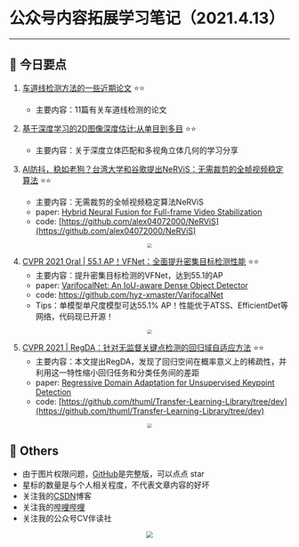 # 公众号内容拓展学习笔记（2021.4.13）

------



## :paperclip:  今日要点

1. [车道线检测方法的一些近期论文](https://mp.weixin.qq.com/s/OqS5Ti5kyK-uk00p7qzfEA)         :star::star:
   - 主要内容：11篇有关车道线检测的论文
   


2. [基于深度学习的2D图像深度估计:从单目到多目](https://mp.weixin.qq.com/s/i_qnsPG-w4v9M6w1UvEMQw)       :star::star:
   - 主要内容：关于深度立体匹配和多视角立体几何的学习分享


3. [AI防抖，稳如老狗？台湾大学和谷歌提出NeRViS：无需裁剪的全帧视频稳定算法](https://mp.weixin.qq.com/s/1K78ZBg6LqKeKlpSQ8nu_Q)       :star::star:
   - 主要内容：无需裁剪的全帧视频稳定算法NeRViS
   - paper: [Hybrid Neural Fusion for Full-frame Video Stabilization](https://arxiv.org/abs/2102.06205)
   - code: [https://github.com/alex04072000/NeRViS](https://github.com/alex04072000/NeRViS)

<div align=center><img src="https://mmbiz.qpic.cn/mmbiz_png/YicUhk5aAGtAwcCXCX3IPicpy2czfRIzgrma9RicGicHnzJpHUON9loBgZibdncKTnPu0Aick9j03Y2yZbub5NXNkxxw/640?wx_fmt=png&tp=webp&wxfrom=5&wx_lazy=1&wx_co=1" style='zoom:50%'>
</div>

4. [CVPR 2021 Oral | 55.1 AP！VFNet：全面提升密集目标检测性能](https://mp.weixin.qq.com/s/rhxAtOdbPz89LMjV31icVA)      :star::star:
   - 主要内容：提升密集目标检测的VFNet，达到55.1的AP
   - paper: [VarifocalNet: An IoU-aware Dense Object Detector](https://arxiv.org/abs/2008.13367)
   - code: [https://github.com/hyz-xmaster/VarifocalNet ](https://github.com/hyz-xmaster/VarifocalNet )
   - Tips：单模型单尺度模型可达55.1% AP！性能优于ATSS、EfficientDet等网络，代码现已开源！

<div align=center><img src="https://mmbiz.qpic.cn/mmbiz_png/5ooHoYt0tgmTPLOWjaSQFNNX15hogGRqqhUoAwaMHoB9MPXpcxR7T7TCDNiamNCctQ1sFD0w291D4n09wfib4txg/640?wx_fmt=png&tp=webp&wxfrom=5&wx_lazy=1&wx_co=1" style='zoom:50%'>
</div>

5. [CVPR 2021 | RegDA：针对无监督关键点检测的回归域自适应方法](https://mp.weixin.qq.com/s/Cr-Sn-9Ead6mmMZqSwwbAg)    :star::star:
   - 主要内容：本文提出RegDA，发现了回归空间在概率意义上的稀疏性，并利用这一特性缩小回归任务和分类任务间的差距
   - paper: [Regressive Domain Adaptation for Unsupervised Keypoint Detection](https://arxiv.org/abs/2103.06175)
   - code: [https://github.com/thuml/Transfer-Learning-Library/tree/dev](https://github.com/thuml/Transfer-Learning-Library/tree/dev)

<div align=center><img src="https://mmbiz.qpic.cn/mmbiz_jpg/2yicI4uAMVVFLVLMGr8iaYJlstlxUhOyxynsZ2c2qCXPCdhakhYhdUaibEMGFibfaWv6I6oKzKR196Bk7fIJsQbo1g/640?wx_fmt=jpeg&tp=webp&wxfrom=5&wx_lazy=1&wx_co=1" style='zoom:50%'>
</div>

## :paperclip:  Others

- 由于图片权限问题，[GitHub](https://github.com/xiaoxuebajie/dairly_learning)是完整版，可以点点 star
- 星标的数量是与个人相关程度，不代表文章内容的好坏
- 关注我的[CSDN](https://mp.csdn.net/console/article)博客
- 关注我的[哔哩哔哩](https://space.bilibili.com/424394389?spm_id_from=333.788.b_765f7570696e666f.1)
- 关注我的公众号CV伴读社

<div align=center><img src="https://img-blog.csdnimg.cn/202005031406335.jpg" style='zoom:80%'>
</div>
